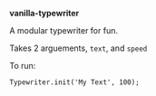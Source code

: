 **vanilla-typewriter**


A modular typewriter for fun.

Takes 2 arguements, `text`, and `speed`

To run:
    
    Typewriter.init('My Text', 100); 
